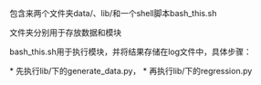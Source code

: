 <p>包含来两个文件夹data/、lib/和一个shell脚本bash_this.sh
<p>文件夹分别用于存放数据和模块
<p>bash_this.sh用于执行模块，并将结果存储在log文件中，具体步骤：</p>
* 先执行lib/下的generate_data.py，
* 再执行lib/下的regression.py
